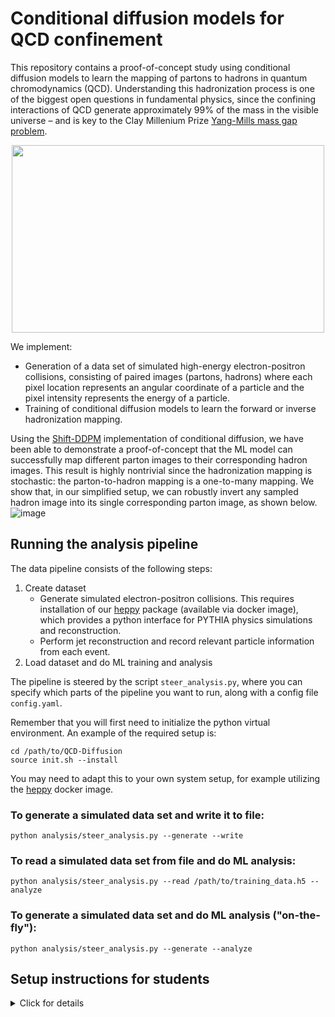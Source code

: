 # Conditional diffusion models for QCD confinement

This repository contains a proof-of-concept study using conditional diffusion models to learn the mapping of partons to hadrons in quantum chromodynamics (QCD).
Understanding this hadronization process is one of the biggest open questions in fundamental physics, since the confining interactions of QCD generate approximately 99% of the mass in the visible universe – and is key to the Clay Millenium Prize [Yang-Mills mass gap problem](https://www.claymath.org/millennium/yang-mills-the-maths-gap/).

<div align="center">
<img src="https://github.com/jdmulligan/QCD-Diffusion/assets/16219745/114be3cb-e2c1-476d-890d-e2128a2ae127" width="500" height="300">
</div>  
  
We implement:
- Generation of a data set of simulated high-energy electron-positron collisions, consisting of paired images (partons, hadrons) where each pixel location represents an angular coordinate of a particle and the pixel intensity represents the energy of a particle.
- Training of conditional diffusion models to learn the forward or inverse hadronization mapping.

Using the [Shift-DDPM](https://arxiv.org/abs/2302.02373) implementation of conditional diffusion, we have been able to demonstrate a proof-of-concept that the ML model can successfully map different parton images to their corresponding hadron images. This result is highly nontrivial since the hadronization mapping is stochastic: the parton-to-hadron mapping is a one-to-many mapping. We show that, in our simplified setup, we can robustly invert any sampled hadron image into its single corresponding parton image, as shown below.
![image](https://github.com/jdmulligan/QCD-Diffusion/assets/16219745/7810cb92-69f7-4b0e-a7b0-e8a289656663)


## Running the analysis pipeline
  
The data pipeline consists of the following steps:
1. Create dataset
   - Generate simulated electron-positron collisions. This requires installation of our [heppy](https://github.com/matplo/heppy) package (available via docker image), which provides a python interface for PYTHIA physics simulations and reconstruction.
   - Perform jet reconstruction and record relevant particle information from each event.
2. Load dataset and do ML training and analysis

The pipeline is steered by the script `steer_analysis.py`, where you can specify which parts of the pipeline you want to run, along with a config file `config.yaml`.
 
Remember that you will first need to initialize the python virtual environment. An example of the required setup is:
```
cd /path/to/QCD-Diffusion
source init.sh --install
```
You may need to adapt this to your own system setup, for example utilizing the [heppy](https://github.com/matplo/heppy) docker image.

### To generate a simulated data set and write it to file:
```
python analysis/steer_analysis.py --generate --write
```

### To read a simulated data set from file and do ML analysis:
```
python analysis/steer_analysis.py --read /path/to/training_data.h5 --analyze
```

### To generate a simulated data set and do ML analysis ("on-the-fly"):
```
python analysis/steer_analysis.py --generate --analyze
```

## Setup instructions for students
<details>
  <summary>Click for details</summary>
<br/> 

For reference, our reading and exercise list is linked here:
 - [Reading list](https://docs.google.com/document/d/1nDz0PvdvrQR79-z-nHU7dbMzTct1-O_NcjJzVuuaj5E/edit?usp=sharing)
 - [Google drive](https://drive.google.com/drive/u/0/folders/1eoGmWkVxYjx8As7fMrWZZGoWCt5Qil5U)
  
To begin, we need to set up a few things to be able to run our code and keep track of our changes with version control. Don't allow yourself to get stuck – if you are spending more than e.g. 10 minutes on a given step and are not sure what to do, ask one of us – don't hesitate.
  
We also encourage you to liberally use ChatGPT for software questions, both technical (e.g. "How do I navigate to a certain directory on a linux terminal?", "I got this error after trying to do X: <paste error>") and conceptual ("Why do I want to use version control when writing code?", "What is a python virtual environment?"). 
  
To start, do the following:
  - Create a [GitHub](https://github.com) account
  - We will create an account for you on the `hiccup` cluster, a local computing cluster that we will use this summer. 
    - Open a terminal on your laptop and try to login: `ssh <user>@hic.lbl.gov`
      - Your home directory (`/home/<user>`) is where you can store your code
      - The `/rstorage` directory should be used to store data that you generate from your analysis (e.g. ML training datasets)
    - [generate an SSH key](https://docs.github.com/en/authentication/connecting-to-github-with-ssh/generating-a-new-ssh-key-and-adding-it-to-the-ssh-agent?platform=linux) and upload it to your GitHub account
    - Clone this repository: `git clone <url>`
  - On your laptop, [download VSCode](https://code.visualstudio.com) 
    - Install the `Remote-SSH` extension – this will allow you to easily edit code on hiccup via your laptop's editor
    - Create a new workspace that ssh to hiccup, and add the folder for this repository to the workspace
    - Now, try to open a file and check that you can edit it successfully (with the changes being reflected on hiccup)
  
Now we are ready to set up the specific environment for our analysis.
  
### Setup software environment for our analysis – on hiccup cluster
  
If you are using the terminal inside of VSCode, you can logon to the hiccupgpu node by install the "Remote-SSH" extension in VSCode and adding a new remote server:
```
 Host hic.lbl.gov 
 ...
   Hostname hic.lbl.gov
   User <usr>
   Port 1142
```
 
Alternately, you can log directly onto the hiccup GPU node with:
```
ssh <user>@hic.lbl.gov -p 1142
```
  
Now we need to initialize the environment: load heppy (for Monte Carlo event generation and jet finding), set the python version, and create a virtual environment for python packages.
We have set up an initialization script to take care of this. 
The first time you set up, you can do:
```
cd ML_Jets_Summer2023
source init.sh --install
```
  
On subsequent times, you don't need to pass the `install` flag:
```
cd ML_Jets_Summer2023
source init.sh
```

Now we are ready to run our scripts.

   
</details>
